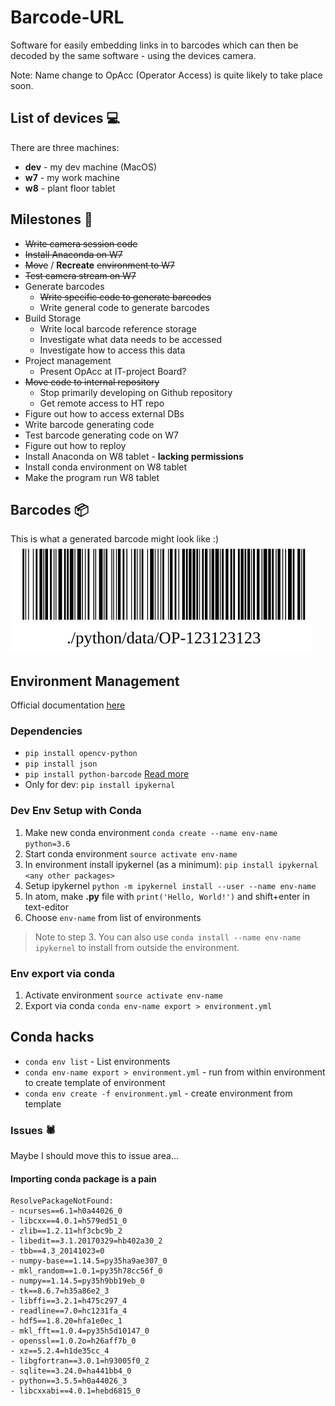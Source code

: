 # Barcode-URL
Software for easily embedding links in to barcodes which can then be decoded by the same software - using the devices camera.

Note: Name change to OpAcc (Operator Access) is quite likely to take place soon.

## List of devices 💻
There are three machines:
* **dev** - my dev machine (MacOS)
* **w7** - my work machine
* **w8** - plant floor tablet

## Milestones 🏁
* ~~Write camera session code~~
* ~~Install Anaconda on W7~~
* ~~Move~~ / **Recreate** ~~environment to W7~~
* ~~Test camera stream on W7~~
* Generate barcodes
  * ~~Write specific code to generate barcodes~~
  * Write general code to generate barcodes
* Build Storage
  * Write local barcode reference storage
  * Investigate what data needs to be accessed
  * Investigate how to access this data
* Project management
  * Present OpAcc at IT-project Board?
* ~~Move code to internal repository~~
  * Stop primarily developing on Github repository
  * Get remote access to HT repo
* Figure out how to access external DBs
* Write barcode generating code
* Test barcode generating code on W7
* Figure out how to reploy
* Install Anaconda on W8 tablet - **lacking permissions**
* Install conda environment on W8 tablet
* Make the program run W8 tablet

## Barcodes 📦
This is what a generated barcode might look like :)
![barcode](python/data/barcode.svg)

## Environment Management
Official documentation [here](https://conda.io/docs/user-guide/tasks/manage-environments.html)

### Dependencies
* `pip install opencv-python`
* `pip install json`
* `pip install python-barcode` [Read more](https://pypi.org/project/python-barcode/)
* Only for dev: `pip install ipykernal`

### Dev Env Setup with Conda
1. Make new conda environment `conda create --name env-name python=3.6`
2. Start conda environment `source activate env-name`
3. In environment install ipykernel (as a minimum): `pip install ipykernal <any other packages>`
4. Setup ipykernel `python -m ipykernel install --user --name env-name`
5. In atom, make **.py** file with `print('Hello, World!')` and shift+enter in text-editor
6. Choose `env-name` from list of environments

> Note to step 3.
You can also use `conda install --name env-name ipykernel` to install from outside the environment.

### Env export via conda
1. Activate environment `source activate env-name`
2. Export via conda `conda env-name export > environment.yml`

## Conda hacks
* `conda env list` - List environments
* `conda env-name export > environment.yml` - run from within environment to create template of environment
* `conda env create -f environment.yml` - create environment from template


### Issues 🕷
Maybe I should move this to issue area...

#### Importing conda package is a pain
```
ResolvePackageNotFound:
- ncurses==6.1=h0a44026_0
- libcxx==4.0.1=h579ed51_0
- zlib==1.2.11=hf3cbc9b_2
- libedit==3.1.20170329=hb402a30_2
- tbb==4.3_20141023=0
- numpy-base==1.14.5=py35ha9ae307_0
- mkl_random==1.0.1=py35h78cc56f_0
- numpy==1.14.5=py35h9bb19eb_0
- tk==8.6.7=h35a86e2_3
- libffi==3.2.1=h475c297_4
- readline==7.0=hc1231fa_4
- hdf5==1.8.20=hfa1e0ec_1
- mkl_fft==1.0.4=py35h5d10147_0
- openssl==1.0.2o=h26aff7b_0
- xz==5.2.4=h1de35cc_4
- libgfortran==3.0.1=h93005f0_2
- sqlite==3.24.0=ha441bb4_0
- python==3.5.5=h0a44026_3
- libcxxabi==4.0.1=hebd6815_0
```
